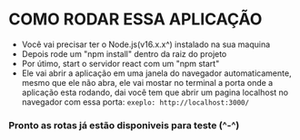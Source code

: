 # COMO RODAR ESSA APLICAÇÃO
* Você vai precisar ter o Node.js(v16.x.x^) instalado na sua maquina 
* Depois rode um "npm install" dentro da raiz do projeto
* Por útimo, start o servidor react com um "npm start"
* Ele vai abrir a aplicação em uma janela do navegador automaticamente,
mesmo que ele não abra, ele vai mostar no terminal a porta onde a aplicação esta rodando, 
dai você tem que abrir um pagina localhost no navegador com essa porta: `exeplo: http://localhost:3000/`

### Pronto as rotas já estão disponiveis para teste (^-^)
